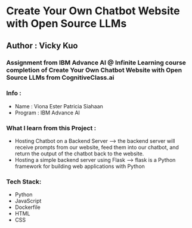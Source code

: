 # Create Your Own Chatbot Website with Open Source LLMs

## Author : Vicky Kuo

### Assignment from IBM Advance AI @ Infinite Learning course completion of Create Your Own Chatbot Website with Open Source LLMs from CognitiveClass.ai

### Info :

- Name : Viona Ester Patricia Siahaan
- Program : IBM Advance AI

### What I learn from this Project :
- Hosting Chatbot on a Backend Server --> the backend server will receive prompts from our website, feed them into our chatbot, and return the output of the chatbot back to the website.
- Hosting a simple backend server using Flask --> flask is a Python framework for building web applications with Python


### Tech Stack:
- Python
- JavaScript
- Dockerfile
- HTML
- CSS
